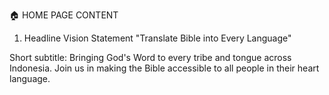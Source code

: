 🏠 HOME PAGE CONTENT

1. Headline Vision Statement
   "Translate Bible into Every Language"

Short subtitle:
Bringing God's Word to every tribe and tongue across Indonesia. Join us in making the Bible accessible to all people in their heart language.
